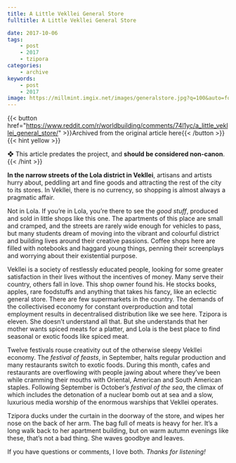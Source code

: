 ```yaml
---
title: A Little Vekllei General Store
fulltitle: A Little Vekllei General Store

date: 2017-10-06
tags:
    - post
    - 2017
    - tzipora
categories:
    - archive
keywords:
    - post
    - 2017
image: https://millmint.imgix.net/images/generalstore.jpg?q=100&auto=format
---
```

{{< button href="https://www.reddit.com/r/worldbuilding/comments/74l1yc/a_little_vekllei_general_store/" >}}Archived from the original article here{{< /button >}}
{{< hint yellow >}}

❖ This article predates the project, and **should be considered non-canon**.
{{< /hint >}}

**In the narrow streets of the Lola district in Vekllei**, artisans and artists hurry about, peddling art and fine goods and attracting the rest of the city to its stores. In Vekllei, there is no currency, so shopping is almost always a pragmatic affair.

Not in Lola. If you’re in Lola, you’re there to see the *good stuff*, produced and sold in little shops like this one. The apartments of this place are small and cramped, and the streets are rarely wide enough for vehicles to pass, but many students dream of moving into the vibrant and colourful district and building lives around their creative passions. Coffee shops here are filled with notebooks and haggard young things, penning their screenplays and worrying about their existential purpose.

Vekllei is a society of restlessly educated people, looking for some greater satisfaction in their lives without the incentives of money. Many serve their country, others fall in love. This shop owner found his. He stocks books, apples, rare foodstuffs and anything that takes his fancy, like an eclectic general store. There are few supermarkets in the country. The demands of the collectivised economy for constant overproduction and total employment results in decentralised distribution like we see here. Tzipora is eleven. She doesn’t understand all that. But she understands that her mother wants spiced meats for a platter, and Lola is the best place to find seasonal or exotic foods like spiced meat.

Twelve festivals rouse creativity out of the otherwise sleepy Vekllei economy. The *festival of feasts*, in September, halts regular production and many restaurants switch to exotic foods. During this month, cafes and restaurants are overflowing with people jawing about where they’ve been while cramming their mouths with Oriental, American and South American staples. Following September is October’s *festival of the sea*, the climax of which includes the detonation of a nuclear bomb out at sea and a slow, luxurious media worship of the enormous warships that Vekllei operates.

Tzipora ducks under the curtain in the doorway of the store, and wipes her nose on the back of her arm. The bag full of meats is heavy for her. It’s a long walk back to her apartment building, but on warm autumn evenings like these, that’s not a bad thing. She waves goodbye and leaves.

If you have questions or comments, I love both. *Thanks for listening!*
